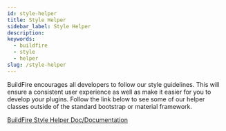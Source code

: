 ```yaml
---
id: style-helper
title: Style Helper
sidebar_label: Style Helper
description:
keywords:
  - buildfire
  - style
  - helper
slug: /style-helper
---
```


BuildFire encourages all developers to follow our style guidelines. This will ensure a consistent user experience as well as make it easier for you to develop your plugins. Follow the link below to see some of our helper classes outside of the standard bootstrap or material framework. 

[BuildFire Style Helper Doc/Documentation](https://app.buildfire.com/styles/helpers.html)